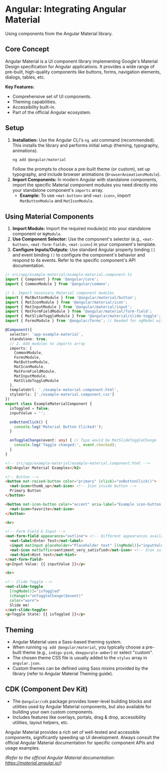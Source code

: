 # Angular: Integrating Angular Material

Using components from the Angular Material library.

## Core Concept

Angular Material is a UI component library implementing Google's Material Design specification for Angular applications. It provides a wide range of pre-built, high-quality components like buttons, forms, navigation elements, dialogs, tables, etc.

**Key Features:**

*   Comprehensive set of UI components.
*   Theming capabilities.
*   Accessibility built-in.
*   Part of the official Angular ecosystem.

## Setup

1.  **Installation:** Use the Angular CLI's `ng add` command (recommended). This installs the library and performs initial setup (theming, typography, animations).
    ```bash
    ng add @angular/material
    ```
    Follow the prompts to choose a pre-built theme (or custom), set up typography, and include browser animations (`BrowserAnimationsModule`).
2.  **Import Components:** In modern Angular with standalone components, import the specific Material component modules you need directly into your standalone component's `imports` array.
    *   **Example:** To use `<mat-button>` and `<mat-icon>`, import `MatButtonModule` and `MatIconModule`.

## Using Material Components

1.  **Import Module:** Import the required module(s) into your standalone component or `NgModule`.
2.  **Use Component Selector:** Use the component's selector (e.g., `<mat-button>`, `<mat-form-field>`, `<mat-icon>`) in your component's template.
3.  **Configure Inputs/Outputs:** Use standard Angular property binding `[]` and event binding `()` to configure the component's behavior and respond to its events. Refer to the specific component's API documentation.

```typescript
// src/app/example-material/example-material.component.ts
import { Component } from '@angular/core';
import { CommonModule } from '@angular/common';

// 1. Import necessary Material component modules
import { MatButtonModule } from '@angular/material/button';
import { MatIconModule } from '@angular/material/icon';
import { MatInputModule } from '@angular/material/input';
import { MatFormFieldModule } from '@angular/material/form-field';
import { MatSlideToggleModule } from '@angular/material/slide-toggle';
import { FormsModule } from '@angular/forms'; // Needed for ngModel with MatSlideToggle

@Component({
  selector: 'app-example-material',
  standalone: true,
  // 2. Add modules to imports array
  imports: [
    CommonModule,
    FormsModule,
    MatButtonModule,
    MatIconModule,
    MatFormFieldModule,
    MatInputModule,
    MatSlideToggleModule
  ],
  templateUrl: './example-material.component.html',
  styleUrls: ['./example-material.component.css']
})
export class ExampleMaterialComponent {
  isToggled = false;
  inputValue = '';

  onButtonClick() {
    console.log('Material Button Clicked!');
  }

  onToggleChange(event: any) { // Type would be MatSlideToggleChange
    console.log('Toggle changed:', event.checked);
  }
}
```

```html
<!-- src/app/example-material/example-material.component.html -->
<h2>Angular Material Examples</h2>

<!-- Button -->
<button mat-raised-button color="primary" (click)="onButtonClick()">
  <mat-icon>thumb_up</mat-icon> <!-- Icon inside button -->
  Primary Button
</button>

<button mat-icon-button color="accent" aria-label="Example icon-button with a heart icon">
  <mat-icon>favorite</mat-icon>
</button>

<hr>

<!-- Form Field & Input -->
<mat-form-field appearance="outline"> <!-- Different appearances available -->
  <mat-label>Enter Text</mat-label>
  <input matInput placeholder="Placeholder text" [(ngModel)]="inputValue">
  <mat-icon matSuffix>sentiment_very_satisfied</mat-icon> <!-- Icon suffix -->
  <mat-hint>Hint text</mat-hint>
</mat-form-field>
<p>Input Value: {{ inputValue }}</p>

<hr>

<!-- Slide Toggle -->
<mat-slide-toggle
  [(ngModel)]="isToggled"
  (change)="onToggleChange($event)"
  color="warn">
  Slide me!
</mat-slide-toggle>
<p>Toggle State: {{ isToggled }}</p>
```

## Theming

*   Angular Material uses a Sass-based theming system.
*   When running `ng add @angular/material`, you typically choose a pre-built theme (e.g., `indigo-pink`, `deeppurple-amber`) or select "custom".
*   The chosen theme CSS file is usually added to the `styles` array in `angular.json`.
*   Custom themes can be defined using Sass mixins provided by the library (refer to Angular Material Theming guide).

## CDK (Component Dev Kit)

*   The `@angular/cdk` package provides lower-level building blocks and utilities used by Angular Material components, but also available for building your own custom components.
*   Includes features like overlays, portals, drag & drop, accessibility utilities, layout helpers, etc.

Angular Material provides a rich set of well-tested and accessible components, significantly speeding up UI development. Always consult the official Angular Material documentation for specific component APIs and usage examples.

*(Refer to the official Angular Material documentation: https://material.angular.io/)*